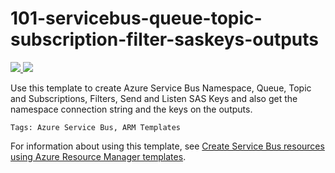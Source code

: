 # 101-servicebus-queue-topic-subscription-filter-saskeys-outputs

<a href="https://portal.azure.com/#create/Microsoft.Template/uri/https%3A%2F%2Fraw.githubusercontent.com%2FAzure%2Fazure-quickstart-templates%2Fmaster%2F101-servicebus-queue-topic-subscription-filter-saskeys%2Fazuredeploy.json" target="_blank">
    <img src="http://azuredeploy.net/deploybutton.png"/>
</a>

<a href="http://armviz.io/#/?load=https%3A%2F%2Fraw.githubusercontent.com%2FAzure%2Fazure-quickstart-templates%2Fmaster%2F101-servicebus-queue-topic-subscription-filter-saskeys%2Fazuredeploy.json" target="_blank">
    <img src="http://armviz.io/visualizebutton.png"/>
</a>

Use this template to create Azure Service Bus Namespace, Queue, Topic and Subscriptions, Filters, Send and Listen SAS Keys and also  get the namespace connection string and the keys on the outputs. 

`Tags: Azure Service Bus, ARM Templates`

For information about using this template, see [Create Service Bus resources using Azure Resource Manager templates](https://docs.microsoft.com/en-us/azure/service-bus-messaging/service-bus-resource-manager-overview).